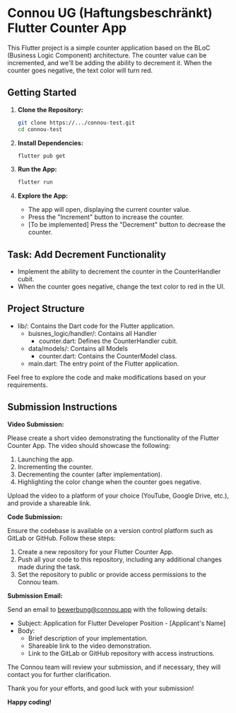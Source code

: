 # Connou UG (Haftungsbeschränkt) Flutter Counter App

This Flutter project is a simple counter application based on the BLoC (Business Logic Component) architecture. The counter value can be incremented, and we'll be adding the ability to decrement it. When the counter goes negative, the text color will turn red.

## Getting Started

1. **Clone the Repository:**

    ```bash
    git clone https://.../connou-test.git
    cd connou-test
    ```

2. **Install Dependencies:**

    ```bash
    flutter pub get
    ```

3. **Run the App:**

    ```bash
    flutter run
    ```

4. **Explore the App:**

    - The app will open, displaying the current counter value.
    - Press the "Increment" button to increase the counter.
    - [To be implemented] Press the "Decrement" button to decrease the counter.

## Task: Add Decrement Functionality

- Implement the ability to decrement the counter in the CounterHandler cubit.
- When the counter goes negative, change the text color to red in the UI.

## Project Structure

- lib/: Contains the Dart code for the Flutter application.
    - buisnes_logic/handler/: Contains all Handler
        - counter.dart: Defines the CounterHandler cubit.
    - data/models/: Contains all Models
        - counter.dart: Contains the CounterModel class.
    - main.dart: The entry point of the Flutter application.

Feel free to explore the code and make modifications based on your requirements.

## Submission Instructions

**Video Submission:**

Please create a short video demonstrating the functionality of the Flutter Counter App. The video should showcase the following:

1. Launching the app.
2. Incrementing the counter.
3. Decrementing the counter (after implementation).
4. Highlighting the color change when the counter goes negative.

Upload the video to a platform of your choice (YouTube, Google Drive, etc.), and provide a shareable link.

**Code Submission:**

Ensure the codebase is available on a version control platform such as GitLab or GitHub. Follow these steps:

1. Create a new repository for your Flutter Counter App.
2. Push all your code to this repository, including any additional changes made during the task.
3. Set the repository to public or provide access permissions to the Connou team.

**Submission Email:**

Send an email to [bewerbung@connou.app](mailto:bewerbung@connou.app?subject=Application%20for%20Flutter%20Developer%20Position%20-%20[Your%20Name]) with the following details:

- Subject: Application for Flutter Developer Position - [Applicant's Name]
- Body:
    - Brief description of your implementation.
    - Shareable link to the video demonstration.
    - Link to the GitLab or GitHub repository with access instructions.

The Connou team will review your submission, and if necessary, they will contact you for further clarification.

Thank you for your efforts, and good luck with your submission!

**Happy coding!**
